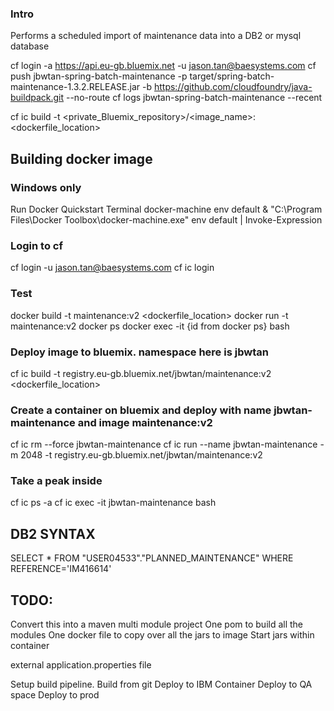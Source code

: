 ### Intro
Performs a scheduled import of maintenance data into a DB2 or mysql database

cf login -a https://api.eu-gb.bluemix.net -u jason.tan@baesystems.com
cf push jbwtan-spring-batch-maintenance -p target/spring-batch-maintenance-1.3.2.RELEASE.jar -b https://github.com/cloudfoundry/java-buildpack.git --no-route
cf logs jbwtan-spring-batch-maintenance --recent


cf ic build -t <private_Bluemix_repository>/<image_name>:<tag> <dockerfile_location>


## Building docker image
### Windows only
Run Docker Quickstart Terminal
docker-machine env default
& "C:\Program Files\Docker Toolbox\docker-machine.exe" env default | Invoke-Expression

### Login to cf
cf login -u jason.tan@baesystems.com
cf ic login

### Test
docker build -t maintenance:v2 <dockerfile_location>
docker run -t maintenance:v2
docker ps
docker exec -it {id from docker ps} bash

### Deploy image to bluemix. namespace here is jbwtan
cf ic build -t registry.eu-gb.bluemix.net/jbwtan/maintenance:v2 <dockerfile_location>


### Create a container on bluemix and deploy with name jbwtan-maintenance and image maintenance:v2
cf ic rm --force jbwtan-maintenance 
cf ic run --name jbwtan-maintenance -m 2048 -t registry.eu-gb.bluemix.net/jbwtan/maintenance:v2 

### Take a peak inside
cf ic ps -a
cf ic exec -it jbwtan-maintenance bash
## DB2 SYNTAX
SELECT * FROM "USER04533"."PLANNED_MAINTENANCE" WHERE REFERENCE='IM416614'


## TODO:
Convert this into a maven multi module project
One pom to build all the modules
One docker file to copy over all the jars to image
Start jars within container

external application.properties file

Setup build pipeline.
Build from git
Deploy to IBM Container
Deploy to QA space
Deploy to prod
